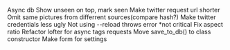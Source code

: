 Async db
Show unseen on top, mark seen
Make twitter request url shorter
Omit same pictures from differrent sources(compare hash?)
Make twitter credentials less ugly
Not using --reload throws error *not critical
Fix aspect ratio
Refactor lofter for async tags requests
Move save_to_db() to class constructor
Make form for settings